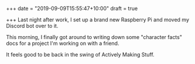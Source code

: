 +++
date = "2019-09-09T15:55:47+10:00"
draft = true

+++
Last night after work, I set up a brand new Raspberry Pi and moved my Discord bot over to it.

This morning, I finally got around to writing down some "character facts" docs for a project I'm working on with a friend.

It feels good to be back in the swing of Actively Making Stuff.